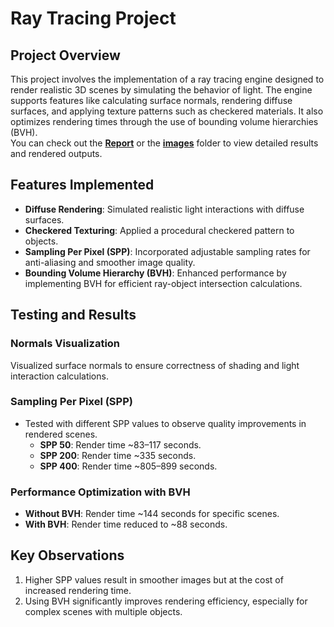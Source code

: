 # Ray Tracing Project

## Project Overview
This project involves the implementation of a ray tracing engine designed to render realistic 3D scenes by simulating the behavior of light. The engine supports features like calculating surface normals, rendering diffuse surfaces, and applying texture patterns such as checkered materials. It also optimizes rendering times through the use of bounding volume hierarchies (BVH).  
You can check out the [**Report**](./AR_VR%20Assignment%201%20Report.pdf) or the [**images**](./images/) folder to view detailed results and rendered outputs.

## Features Implemented
- **Diffuse Rendering**: Simulated realistic light interactions with diffuse surfaces.
- **Checkered Texturing**: Applied a procedural checkered pattern to objects.
- **Sampling Per Pixel (SPP)**: Incorporated adjustable sampling rates for anti-aliasing and smoother image quality.
- **Bounding Volume Hierarchy (BVH)**: Enhanced performance by implementing BVH for efficient ray-object intersection calculations.

## Testing and Results
### Normals Visualization
Visualized surface normals to ensure correctness of shading and light interaction calculations.

### Sampling Per Pixel (SPP)
- Tested with different SPP values to observe quality improvements in rendered scenes.
  - **SPP 50**: Render time ~83–117 seconds.
  - **SPP 200**: Render time ~335 seconds.
  - **SPP 400**: Render time ~805–899 seconds.

### Performance Optimization with BVH
- **Without BVH**: Render time ~144 seconds for specific scenes.
- **With BVH**: Render time reduced to ~88 seconds.

## Key Observations
1. Higher SPP values result in smoother images but at the cost of increased rendering time.
2. Using BVH significantly improves rendering efficiency, especially for complex scenes with multiple objects.
